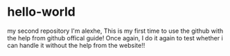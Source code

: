 # hello-world
my second repository
I'm alexhe, This is my first time to use the github with the help from github offical guide!
Once again, I do it again to test whether i can handle it without the help from the website!!
